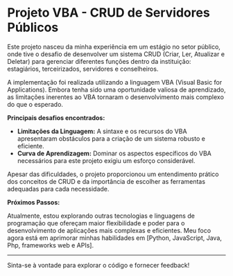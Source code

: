 # Projeto VBA - CRUD de Servidores Públicos

Este projeto nasceu da minha experiência em um estágio no setor público, onde tive o desafio de desenvolver um sistema CRUD (Criar, Ler, Atualizar e Deletar) para gerenciar diferentes funções dentro da instituição: estagiários, terceirizados, servidores e conselheiros.

A implementação foi realizada utilizando a linguagem VBA (Visual Basic for Applications). Embora tenha sido uma oportunidade valiosa de aprendizado, as limitações inerentes ao VBA tornaram o desenvolvimento mais complexo do que o esperado.

**Principais desafios encontrados:**

* **Limitações da Linguagem:** A sintaxe e os recursos do VBA apresentaram obstáculos para a criação de um sistema robusto e eficiente.
* **Curva de Aprendizagem:** Dominar os aspectos específicos do VBA necessários para este projeto exigiu um esforço considerável.

Apesar das dificuldades, o projeto proporcionou um entendimento prático dos conceitos de CRUD e da importância de escolher as ferramentas adequadas para cada necessidade.

**Próximos Passos:**

Atualmente, estou explorando outras tecnologias e linguagens de programação que ofereçam maior flexibilidade e poder para o desenvolvimento de aplicações mais complexas e eficientes. Meu foco agora está em aprimorar minhas habilidades em [Python, JavaScript, Java, Php, frameworks web e APIs].

---

Sinta-se à vontade para explorar o código e fornecer feedback!
